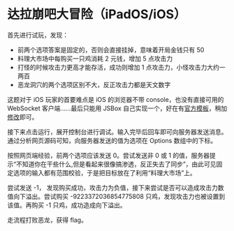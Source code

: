 # 达拉崩吧大冒险（iPadOS/iOS）

首先进行试玩，发现：

- 前两个选项答案是固定的，否则会直接挂掉，意味着开局金钱只有 50
- 料理大市场中每购买一只鸡消耗 2 元钱，增加 5 点攻击力
- 打怪的时候攻击力更高才能存活，成功则增加 1 点攻击力，小怪攻击力大约一两百
- 恶龙洞穴的两个选项区别不大，反正攻击力都是天文数字

这题对于 iOS 玩家的首要难点是 iOS 的浏览器不带 console，也没有直接可用的 WebSocket 客户端……最后只能用 JSBox 自己实现一个，好在有[官方模板](https://github.com/cyanzhong/xTeko/blob/master/extension-demos/socket.js)，稍加[修改](socket.js)即可。

接下来点击运行，展开控制台进行调试。输入完毕后回车即可向服务器发送消息。通过分析网页源码可知，向服务器发送的值为选项在 Options 数组中的下标。

按照网页端经验，前两个选项应该发送 0。尝试发送非 0 或 1 的值，服务器提示“不知道你在干些什么,但是看起来很像搞渗透，反正失去了同步”，由此可见固定选项的输入都有范围校验，于是把目标放在了利用“料理大市场”上。

尝试发送 -1， 发现购买成功，攻击力为负值，接下来尝试是否可以造成攻击力数值向下溢出。尝试购买 -9223372036854775808 只鸡，发现攻击力也被设置到该值。再购买 -1 只鸡，成功造成向下溢出。

走流程打败恶龙，获得 flag。